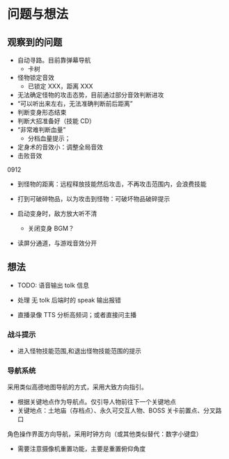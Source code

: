 # 问题与想法


## 观察到的问题

- 自动寻路。目前靠弹幕导航
  - 卡树
- 怪物锁定音效
    - 已锁定 XXX，距离 XXX
- 无法确定怪物的攻击态势，目前通过部分音效判断进攻
- “可以听出来左右，无法准确判断前后距离”
- 判断变身形态结束
- 判断大招准备好（技能 CD）
- “非常难判断血量”
    - 分档血量提示；
- 定身术的音效小：调整全局音效
- 击败音效


0912
- 到怪物的距离：远程释放技能然后攻击，不再攻击范围内，会浪费技能
- 打到可破碎物品，以为攻击到怪物：可破坏物品破碎提示
- 启动变身时，敌方放大听不清
  - 关闭变身 BGM？

- 读屏分通道，与游戏音效分开

## 想法

- TODO: 语音输出 tolk 信息
- 处理 无 tolk 后端时的 speak 输出报错

- 直播录像 TTS 分析高频词；或者直接问主播

### 战斗提示

- 进入怪物技能范围,和退出怪物技能范围的提示


### 导航系统

采用类似高德地图导航的方式，采用大致方向指引。
- 根据关键地点作为导航点。仅引导人物前往下一个关键地点
- 关键地点：土地庙（存档点）、永久可交互人物、BOSS 关卡前置点、分叉路口

角色操作界面方向导航，采用时钟方向（或其他类似替代：数字小键盘）
- 需要注意摄像机重置功能，主要是重置俯仰角度
